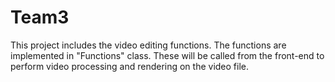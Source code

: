 Team3
=====
This project includes the video editing functions.
The functions are implemented in "Functions" class. These will be called from the front-end to perform video processing and rendering on the video file.
